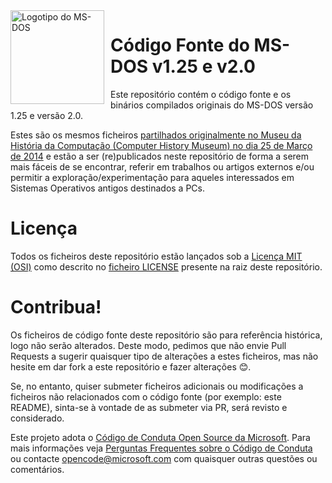 <img width="150" height="150" align="left" style="float: left; margin: 0 10px 0 0;" alt="Logotipo do MS-DOS" src="https://github.com/Microsoft/MS-DOS/blob/master/msdos-logo.png">   

# Código Fonte do MS-DOS v1.25 e v2.0
Este repositório contém o código fonte e os binários compilados originais do MS-DOS versão 1.25 e versão 2.0.

Estes são os mesmos ficheiros [partilhados originalmente no Museu da História da Computação (Computer History Museum) no dia 25 de Março de 2014](http://www.computerhistory.org/atchm/microsoft-ms-dos-early-source-code/) e estão a ser (re)publicados neste repositório de forma a serem mais fáceis de se encontrar, referir em trabalhos ou artigos externos e/ou permitir a exploração/experimentação para aqueles interessados em Sistemas Operativos antigos destinados a PCs.

# Licença
Todos os ficheiros deste repositório estão lançados sob a [Licença MIT (OSI)](https://pt.wikipedia.org/wiki/Licen%C3%A7a_MIT) como descrito no [ficheiro LICENSE](https://github.com/Microsoft/MS-DOS/blob/master/LICENSE.md) presente na raiz deste repositório.

# Contribua!
Os ficheiros de código fonte deste repositório são para referência histórica, logo não serão alterados. Deste modo, pedimos que não envie Pull Requests a sugerir quaisquer tipo de alterações a estes ficheiros, mas não hesite em dar fork a este repositório e fazer alterações 😊.

Se, no entanto, quiser submeter ficheiros adicionais ou modificações a ficheiros não relacionados com o código fonte (por exemplo: este README), sinta-se à vontade de as submeter via PR, será revisto e considerado.

Este projeto adota o [Código de Conduta Open Source da Microsoft](https://opensource.microsoft.com/codeofconduct/). Para mais informações veja [Perguntas Frequentes sobre o Código de Conduta](https://opensource.microsoft.com/codeofconduct/faq/) ou contacte [opencode@microsoft.com](mailto:opencode@microsoft.com) com quaisquer outras questões ou comentários.
